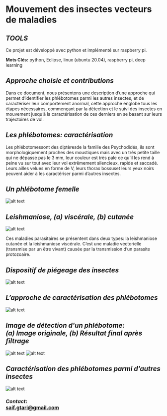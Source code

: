 
# Mouvement des insectes vecteurs de maladies 
## _TOOLS_
Ce projet est développé avec python et implémenté sur raspberry pi.

**Mots Clés:** python, Eclipse, linux (ubuntu 20.04), raspberry pi, deep learning
## _Approche choisie et contributions_
Dans  ce  document,  nous  présentons  une  description  d’une  approche qui   permet d’identifier les phlébotomes parmi les autres insectes, et   de   caractériser   leur comportement anormal, cette approche englobe tous les étapes nécessaires, commençant par la détection et le suivi des insectes en mouvement jusqu’à la caractérisation de ces derniers en se basant sur leurs trajectoires de vol. 
## _Les phlébotomes: caractérisation_
Les phlébotomessont des diptèresde la famille des Psychodidés, ils sont morphologiquement  proches des moustiques mais avec un très petite taille qui ne dépasse pas le 3 mm, leur couleur est très pale ce qu’il les rend à peine vu sur tout avec leur  vol extrêmement silencieux, rapide et saccadé. Leurs ailles velues en forme de V, leurs thorax bossuset leurs yeux noirs peuvent aider à les caractériser parmi d’autres insectes.

## _Un phlébotome femelle_
![alt text](https://github.com/ELGTARI-Saif-Eddine/Mouvement-des-insectes-vecteurs-de-maladies/blob/main/images/a.png)
## _Leishmaniose, (a) viscérale, (b) cutanée_
![alt text](https://github.com/ELGTARI-Saif-Eddine/Mouvement-des-insectes-vecteurs-de-maladies/blob/main/images/b.png)

Ces maladies parasitaires se présentent dans deux types: la leishmaniose cutanée et la leishmaniose viscérale. C’est une maladie vectorielle (transmise par un être vivant) causée par la transmission d’un parasite protozoaire.

## _Dispositif de piégeage des insectes_
![alt text](https://github.com/ELGTARI-Saif-Eddine/Mouvement-des-insectes-vecteurs-de-maladies/blob/main/images/c.png)


## _L’approche de caractérisation des phlébotomes_
![alt text](https://github.com/ELGTARI-Saif-Eddine/Mouvement-des-insectes-vecteurs-de-maladies/blob/main/images/f.png)



## _Image de détection d'un phlébotome: <br> (a) Image originale, (b) Résultat final après filtrage_
![alt text](https://github.com/ELGTARI-Saif-Eddine/Mouvement-des-insectes-vecteurs-de-maladies/blob/main/images/d.png)
![alt text](https://github.com/ELGTARI-Saif-Eddine/Mouvement-des-insectes-vecteurs-de-maladies/blob/main/images/e.png)


## _Caractérisation des phlébotomes parmi d’autres insectes_ 
![alt text](https://github.com/ELGTARI-Saif-Eddine/Mouvement-des-insectes-vecteurs-de-maladies/blob/main/images/g.png)

### _Contact_: <br> saif.gtari@gmail.com


